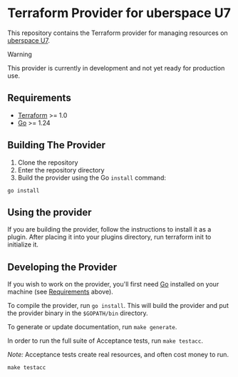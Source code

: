 # Terraform Provider for uberspace U7

This repository contains the Terraform provider for managing resources on [uberspace U7](https://uberspace.de/).

> [!WARNING]  
> This provider is currently in development and not yet ready for production use.

## Requirements

- [Terraform](https://developer.hashicorp.com/terraform/downloads) >= 1.0
- [Go](https://golang.org/doc/install) >= 1.24

## Building The Provider

1. Clone the repository
2. Enter the repository directory
3. Build the provider using the Go `install` command:

```shell
go install
```

## Using the provider

If you are building the provider, follow the instructions to install it as a plugin.
After placing it into your plugins directory, run terraform init to initialize it.

## Developing the Provider

If you wish to work on the provider, you'll first need [Go](http://www.golang.org) installed on your machine
(see [Requirements](#requirements) above).

To compile the provider, run `go install`.
This will build the provider and put the provider binary in the `$GOPATH/bin` directory.

To generate or update documentation, run `make generate`.

In order to run the full suite of Acceptance tests, run `make testacc`.

*Note:* Acceptance tests create real resources, and often cost money to run.

```shell
make testacc
```
